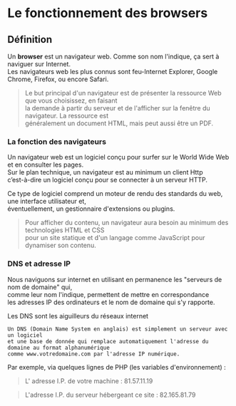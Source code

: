 # Le fonctionnement des browsers

## Définition

Un **browser** est un navigateur web. Comme son nom l'indique, ça sert à naviguer sur Internet.  
Les navigateurs web les plus connus sont feu-Internet Explorer, Google Chrome, Firefox, ou encore Safari.  

> Le but principal d'un navigateur est de présenter la ressource Web que vous choisissez, en faisant  
la demande à partir du serveur et de l'afficher sur la fenêtre du navigateur. La ressource est  
généralement un document HTML, mais peut aussi être un PDF.

### La fonction des navigateurs

Un navigateur web est un logiciel conçu pour surfer sur le World Wide Web et en consulter les pages.  
Sur le plan technique, un navigateur est au minimum un client Http  
c’est-à-dire un logiciel conçu pour se connecter à un serveur HTTP.

Ce type de logiciel comprend un moteur de rendu des standards du web, une interface utilisateur et,  
éventuellement, un gestionnaire d'extensions ou plugins.

> Pour afficher du contenu, un navigateur aura besoin au minimum des technologies HTML et CSS  
pour un site statique et d'un langage comme JavaScript pour dynamiser son contenu.  
 
### DNS et adresse IP

Nous naviguons sur internet en utilisant en permanence les "serveurs de nom de domaine" qui,  
comme leur nom l'indique, permettent de mettre en correspondance  
les adresses IP des ordinateurs et le nom de domaine qui s'y rapporte.
 
 Les DNS sont les aiguilleurs du réseaux internet
  
    Un DNS (Domain Name System en anglais) est simplement un serveur avec un logiciel
    et une base de donnée qui remplace automatiquement l'adresse du domaine au format alphanumérique
    comme www.votredomaine.com par l'adresse IP numérique.
 
 Par exemple, via quelques lignes de PHP (les variables d'environnement) :
 
 > L' adresse I.P. de votre machine : 81.57.11.19
 
 > L'adresse I.P. du serveur hébergeant ce site : 82.165.81.79



